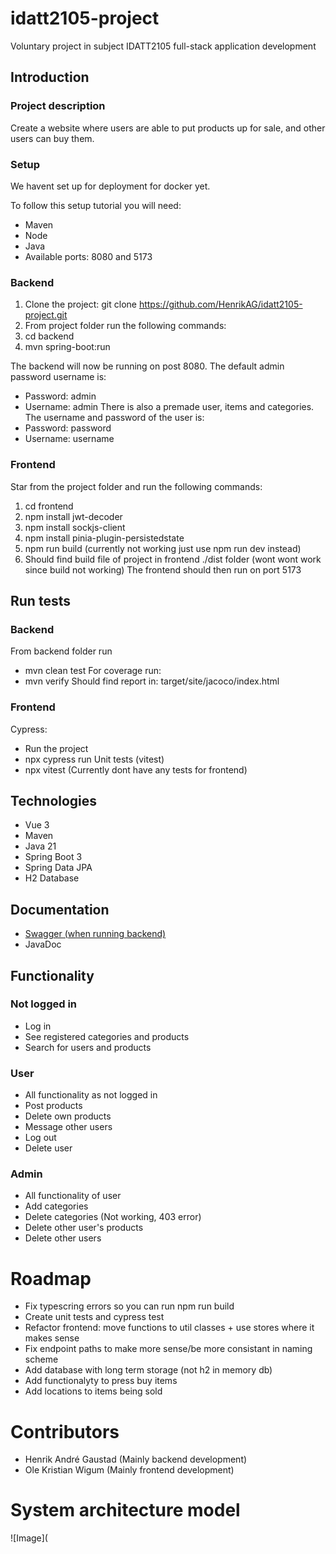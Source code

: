 # idatt2105-project
Voluntary project in subject IDATT2105 full-stack application development

## Introduction
### Project description
Create a website where users are able to put products up for sale, and other users can buy them.

### Setup
We havent set up for deployment for docker yet.

To follow this setup tutorial you will need:
- Maven
- Node
- Java
- Available ports: 8080 and 5173

### Backend
1. Clone the project: git clone https://github.com/HenrikAG/idatt2105-project.git
2. From project folder run the following commands:
3. cd backend
4. mvn spring-boot:run

The backend will now be running on post 8080.
The default admin password username is:
- Password: admin
- Username: admin
There is also a premade user, items and categories.
The username and password of the user is:
- Password: password
- Username: username

### Frontend
Star from the project folder and run the following commands:
1. cd frontend
2. npm install jwt-decoder
3. npm install sockjs-client
4. npm install pinia-plugin-persistedstate
5. npm run build (currently not working just use npm run dev instead)
6. Should find build file of project in frontend ./dist folder (wont wont work since build not working)
The frontend should then run on port 5173

## Run tests
### Backend
From backend folder run
- mvn clean test
For coverage run:
- mvn verify
Should find report in: target/site/jacoco/index.html

### Frontend 
Cypress:
- Run the project
- npx cypress run
Unit tests (vitest)
- npx vitest
(Currently dont have any tests for frontend)

## Technologies
- Vue 3
- Maven
- Java 21
- Spring Boot 3
- Spring Data JPA
- H2 Database

## Documentation
- [Swagger (when running backend)](http://localhost:8080/swagger-ui/index.html)
- JavaDoc

## Functionality
### Not logged in
- Log in
- See registered categories and products
- Search for users and products

### User
- All functionality as not logged in
- Post products
- Delete own products
- Message other users
- Log out
- Delete user

### Admin
- All functionality of user
- Add categories
- Delete categories (Not working, 403 error)
- Delete other user's products
- Delete other users

# Roadmap
- Fix typescring errors so you can run npm run build
- Create unit tests and cypress test
- Refactor frontend: move functions to util classes + use stores where it makes sense
- Fix endpoint paths to make more sense/be more consistant in naming scheme
- Add database with long term storage (not h2 in memory db)
- Add functionalyty to press buy items
- Add locations to items being sold

# Contributors
- Henrik André Gaustad (Mainly backend development)
- Ole Kristian Wigum (Mainly frontend development)

# System architecture model
![Image](
